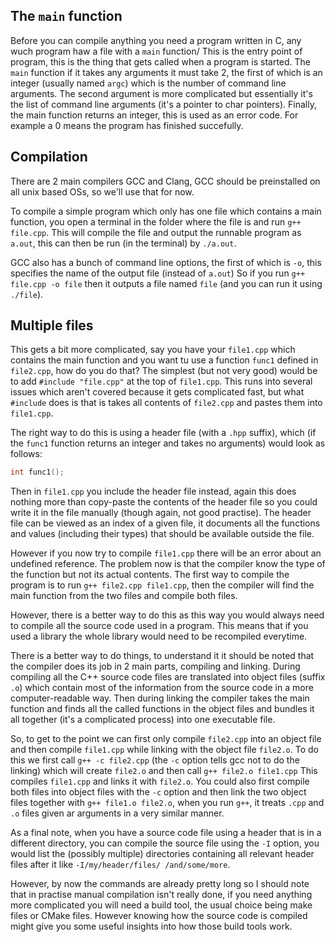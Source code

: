 
## The `main` function
Before you can compile anything you need a program written in C, any wuch program haw a file with a `main` function/
This is the entry point of program, this is the thing that gets called when a program is started.
The `main` function if it takes any arguments it must take 2, the first of which is an integer (usually named `argc`) which is the number of command line arguments.
The second argument is more complicated but essentially it's the list of command line arguments (it's a pointer to char pointers).
Finally, the main function returns an integer, this is used as an error code.
For example a 0 means the program has finished succefully.

## Compilation
There are 2 main compilers GCC and Clang, GCC should be preinstalled on all unix based OSs, so we'll use that for now.

To compile a simple program which only has one file which contains a main function, you open a terminal in the folder where the file is and  run `g++ file.cpp`.
This will compile the file and output the runnable program as `a.out`, this can then be run (in the terminal) by `./a.out`.

GCC also has a bunch of command line options, the first of which is `-o`, this specifies the name of the output file (instead of `a.out`)
So if you run `g++ file.cpp -o file` then it outputs a file named `file` (and you can run it using `./file`).

## Multiple files
This gets a bit more complicated, say you have your `file1.cpp` which contains the main function and you want tu use a function `func1` defined in `file2.cpp`, how do you do that?
The simplest (but not very good) would be to add `#include "file.cpp"` at the top of `file1.cpp`.
This runs into several issues which aren't covered because it gets complicated fast, but what `#include` does is that is takes all contents of `file2.cpp` and pastes them into `file1.cpp`.

The right way to do this is using a header file (with a `.hpp` suffix), which (if the `func1` function returns an integer and takes no arguments) would look as follows:
```hpp
int func1();
```
Then in `file1.cpp` you include the header file instead, again this does nothing more than copy-paste the contents of the header file so you could write it in the file manually (though again, not good practise).
The header file can be viewed as an index of a given file, it documents all the functions and values (including their types) that should be available outside the file.

However if you now try to compile `file1.cpp` there will be an error about an undefined reference.
The problem now is that the compiler know the type of the function but not its actual contents.
The first way to compile the program is to run `g++ file2.cpp file1.cpp`, then the compiler will find the main function from the two files and compile both files.

However, there is a better way to do this as this way you would always need to compile all the source code used in a program.
This means that if you used a library the whole library would need to be recompiled everytime.

There is a better way to do things, to understand it it should be noted that the compiler does its job in 2 main parts, compiling and linking.
During compiling all the C++ source code files are translated into object files (suffix `.o`) which contain most of the information from the source code in a more computer-readable way.
Then during linking the compiler takes the main function and finds all the called functions in the object files and bundles it all together (it's a complicated process) into one executable file.

So, to get to the point we can first only compile `file2.cpp` into an object file and then compile `file1.cpp` while linking with the object file `file2.o`.
To do this we first call `g++ -c file2.cpp` (the `-c` option tells gcc not to do the linking) which will create `file2.o` and then call `g++ file2.o file1.cpp`
This compiles `file1.cpp` and links it with `file2.o`.
You could also first compile both files into object files with the `-c` option and then link the two object files together with `g++ file1.o file2.o`, when you run `g++`, it treats `.cpp` and `.o` files given ar arguments in a very similar manner.

As a final note, when you have a source code file using a header that is in a different directory, you can compile the source file using the `-I` option, you would list the (possibly multiple) directories containing all relevant header files after it like `-I/my/header/files/ /and/some/more`.

However, by now the commands are already pretty long so I should note that in practise manual compilation isn't really done, if you need anything more complicated you will need a build tool, the usual choice being make files or CMake files.
However knowing how the source code is compiled might give you some useful insights into how those build tools work.
